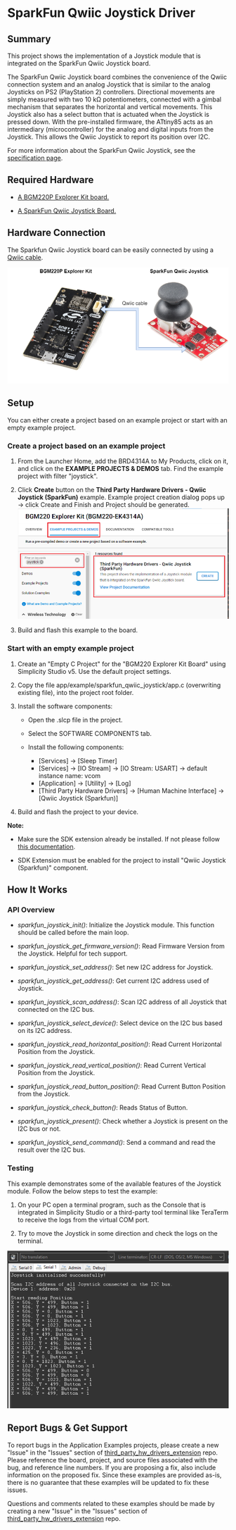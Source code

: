 # SparkFun Qwiic Joystick Driver #

## Summary ##

This project shows the implementation of a Joystick module that is integrated on the SparkFun Qwiic Joystick board.

The SparkFun Qwiic Joystick board combines the convenience of the Qwiic connection system and an analog Joystick that is similar to the analog Joysticks on PS2 (PlayStation 2) controllers. Directional movements are simply measured with two 10 kΩ potentiometers, connected with a gimbal mechanism that separates the horizontal and vertical movements. This Joystick also has a select button that is actuated when the Joystick is pressed down. With the pre-installed firmware, the ATtiny85 acts as an intermediary (microcontroller) for the analog and digital inputs from the Joystick. This allows the Qwiic Joystick to report its position over I2C.

For more information about the SparkFun Qwiic Joystick, see the [specification page](https://learn.sparkfun.com/tutorials/qwiic-joystick-hookup-guide).

## Required Hardware ##

- [A BGM220P Explorer Kit board.](https://www.silabs.com/development-tools/wireless/bluetooth/bgm220-explorer-kit)

- [A SparkFun Qwiic Joystick Board.](https://www.sparkfun.com/products/15168)
  
## Hardware Connection ##

The Sparkfun Qwiic Joystick board can be easily connected by using a [Qwiic cable](https://www.sparkfun.com/products/17259).

![hardware_connection](image/hardware_connection.png)

## Setup ##

You can either create a project based on an example project or start with an empty example project.

### Create a project based on an example project ###

1. From the Launcher Home, add the BRD4314A to My Products, click on it, and click on the **EXAMPLE PROJECTS & DEMOS** tab. Find the example project with filter "joystick".

2. Click **Create** button on the **Third Party Hardware Drivers - Qwiic Joystick (SparkFun)** example. Example project creation dialog pops up -> click Create and Finish and Project should be generated.
![Create_example](image/create_example.png)

3. Build and flash this example to the board.

### Start with an empty example project ###

1. Create an "Empty C Project" for the "BGM220 Explorer Kit Board" using Simplicity Studio v5. Use the default project settings.

2. Copy the file app/example/sparkfun_qwiic_joystick/app.c (overwriting existing file), into the project root folder.

3. Install the software components:

   - Open the .slcp file in the project.

   - Select the SOFTWARE COMPONENTS tab.

   - Install the following components:

      - [Services] → [Sleep Timer]
      - [Services] → [IO Stream] → [IO Stream: USART] → default instance name: vcom
      - [Application] → [Utility] → [Log]
      - [Third Party Hardware Drivers] → [Human Machine Interface] → [Qwiic Joystick (Sparkfun)]

4. Build and flash the project to your device.

**Note:**

- Make sure the SDK extension already be installed. If not please follow [this documentation](https://github.com/SiliconLabs/third_party_hw_drivers_extension/blob/master/README.md).

- SDK Extension must be enabled for the project to install "Qwiic Joystick (Sparkfun)" component.

## How It Works ##

### API Overview ###

- *sparkfun_joystick_init()*: Initialize the Joystick module. This function should be called before the main loop.

- *sparkfun_joystick_get_firmware_version()*: Read Firmware Version from the Joystick. Helpful for tech support.

- *sparkfun_joystick_set_address()*: Set new I2C address for Joystick.

- *sparkfun_joystick_get_address()*: Get current I2C address used of Joystick.

- *sparkfun_joystick_scan_address()*: Scan I2C address of all Joystick that connected on the I2C bus.

- *sparkfun_joystick_select_device()*: Select device on the I2C bus based on its I2C address.

- *sparkfun_joystick_read_horizontal_position()*: Read Current Horizontal Position from the Joystick.

- *sparkfun_joystick_read_vertical_position()*: Read Current Vertical Position from the Joystick.

- *sparkfun_joystick_read_button_position()*: Read Current Button Position from the Joystick.

- *sparkfun_joystick_check_button()*: Reads Status of Button.

- *sparkfun_joystick_present()*: Check whether a Joystick is present on the I2C bus or not.

- *sparkfun_joystick_send_command()*: Send a command and read the result over the I2C bus.

### Testing ###

This example demonstrates some of the available features of the Joystick module. Follow the below steps to test the example:

1. On your PC open a terminal program, such as the Console that is integrated in Simplicity Studio or a third-party tool terminal like TeraTerm to receive the logs from the virtual COM port.

2. Try to move the Joystick in some direction and check the logs on the terminal.

![logging_screen](image/logs.png)

## Report Bugs & Get Support ##

To report bugs in the Application Examples projects, please create a new "Issue" in the "Issues" section of [third_party_hw_drivers_extension](https://github.com/SiliconLabs/third_party_hw_drivers_extension) repo. Please reference the board, project, and source files associated with the bug, and reference line numbers. If you are proposing a fix, also include information on the proposed fix. Since these examples are provided as-is, there is no guarantee that these examples will be updated to fix these issues.

Questions and comments related to these examples should be made by creating a new "Issue" in the "Issues" section of [third_party_hw_drivers_extension](https://github.com/SiliconLabs/third_party_hw_drivers_extension) repo.
